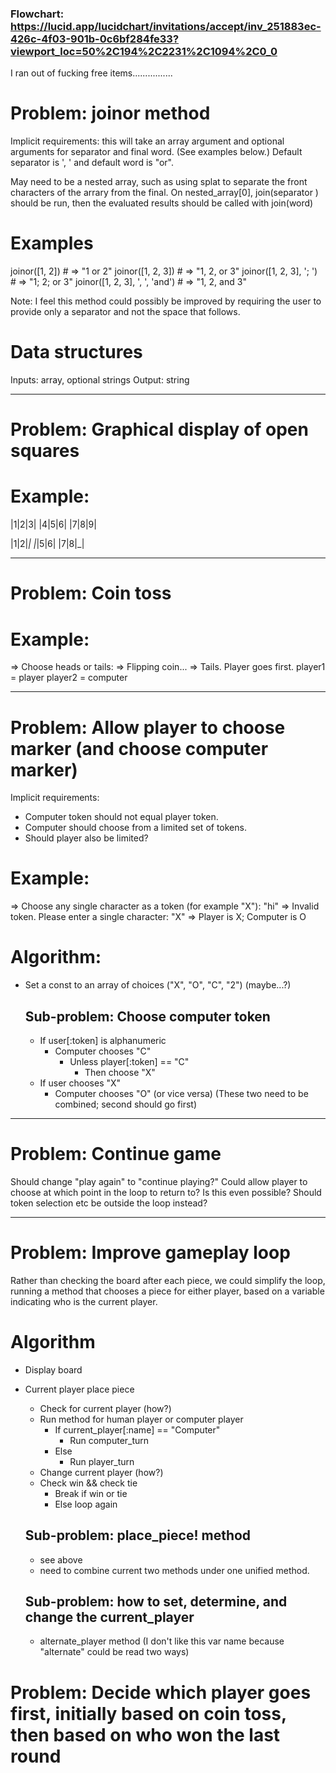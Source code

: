 ### Flowchart: https://lucid.app/lucidchart/invitations/accept/inv_251883ec-426c-4f03-901b-0c6bf284fe33?viewport_loc=50%2C194%2C2231%2C1094%2C0_0

I ran out of fucking free items................

# Problem: joinor method

Implicit requirements: this will take an array argument and optional arguments for separator and final word. (See examples below.) Default separator is ', ' and default word is "or". 

May need to be a nested array, such as using splat to separate the front characters of the arrary from the final. On nested_array[0], join(separator ) should be run, then the evaluated results should be called with join(word)

# Examples
joinor([1, 2])                   # => "1 or 2"
joinor([1, 2, 3])                # => "1, 2, or 3"
joinor([1, 2, 3], '; ')          # => "1; 2; or 3"
joinor([1, 2, 3], ', ', 'and')   # => "1, 2, and 3"

Note: I feel this method could possibly be improved by requiring the user to provide only a separator and not the space that follows.

# Data structures
Inputs: array, optional strings
Output: string


___
# Problem: Graphical display of open squares

# Example:
|1|2|3|
|4|5|6|
|7|8|9|

|1|2|_|
|_|5|6|
|7|8|_|

___
# Problem: Coin toss

# Example:
=> Choose heads or tails:
=> Flipping coin...
=> Tails. Player goes first.
player1 = player
player2 = computer



___
# Problem: Allow player to choose marker (and choose computer marker)

Implicit requirements:
- Computer token should not equal player token.
- Computer should choose from a limited set of tokens.
- Should player also be limited?

# Example:
=> Choose any single character as a token (for example "X"):
"hi"
=> Invalid token. Please enter a single character:
"X"
=> Player is X; Computer is O

# Algorithm:
- Set a const to an array of choices ("X", "O", "C", "2") (maybe...?)


  ## Sub-problem: Choose computer token
    - If user[:token] is alphanumeric
      - Computer chooses "C"
        - Unless player[:token] == "C"
          - Then choose "X"
    - If user chooses "X"
      - Computer chooses "O" (or vice versa)
      (These two need to be combined; second should go first)

___
# Problem: Continue game

Should change "play again" to "continue playing?"
Could allow player to choose at which point in the loop to return to? Is this even possible? Should token selection etc be outside the loop instead?

___
# Problem: Improve gameplay loop
Rather than checking the board after each piece, we could simplify the loop, running a method that chooses a piece for either player, based on a variable indicating who is the current player.

# Algorithm
- Display board
- Current player place piece
  - Check for current player (how?)
  - Run method for human player or computer player
    - If current_player[:name] == "Computer"
      - Run computer_turn
    - Else
      - Run player_turn
  - Change current player (how?)
  - Check win && check tie
    - Break if win or tie
    - Else loop again

  ## Sub-problem: place_piece! method
    - see above
    - need to combine current two methods under one unified method.

  ## Sub-problem: how to set, determine, and change the current_player
    - alternate_player method (I don't like this var name because "alternate" could be read two ways)

# Problem: Decide which player goes first, initially based on coin toss, then based on who won the last round